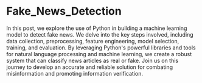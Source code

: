 # Fake_News_Detection
In this post, we explore the use of Python in building a machine learning model to detect fake news. We delve into the key steps involved, including data collection, preprocessing, feature engineering, model selection, training, and evaluation. By leveraging Python's powerful libraries and tools for natural language processing and machine learning, we create a robust system that can classify news articles as real or fake. Join us on this journey to develop an accurate and reliable solution for combating misinformation and promoting information verification.
